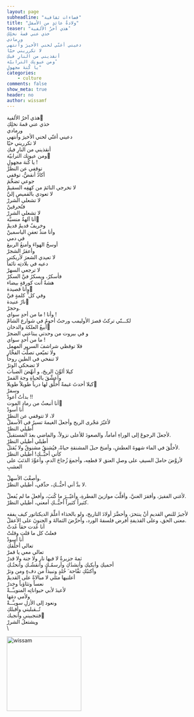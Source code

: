 ```yaml
---
layout: page
subheadline: "فضاءات ثقافية"
title: "ولادةُ عائدٍ من الأسفل"
teaser: "هذي آخرُ الألفية ْ
خذي عني قمةَ نخلِكِ
ورمادي
دعيني أغنّي لحني الأخيرَ وأنتهي
لا تكرريني حيّا
أنقذيني من النارِ فيكِ
ومن عيونِك الترابيّة ْ
يا كُنهَ مجهولٍ"
categories:
    - culture
comments: false
show_meta: true
header: no
author: wissamf
---
```



هذي آخرُ الألفية ْ\
خذي عني قمةَ نخلِكِ\
ورمادي\
دعيني أغنّي لحني الأخيرَ وأنتهي\
لا تكرريني حيّا\
أنقذيني من النارِ فيكِ\
ومن عيونِك الترابيّة ْ\
يا كُنهَ مجهولٍ !\
توقفي عن النظرْ\
أكادُ أنقضُّ، توقفي\
جوعي تضخَّمَ\
لا تخرجي النائمَ من كهفِه السقيمْ\
لا تعودي بالقميصِ إليَّ\
لا تشعلي الشررْ\
فتُحرقينْ\
لا تشعلي الشررْ\
أنا آلهةٌ منسيَّة ْ\
وخريفٌ قديمٌ قديمْ\
وأنا منذُ تعفنِ الياسمينْ\
في دمي\
أوسخُ الهواءَ وأمنعُ الربيعَ\
وأعقرُ الشجرْ\
لا تعيدي الشعرَ لأريكتي\
دعيه في بلادتِه نائماً\
لا ترجعي السهرْ\
فأسكرُ، ويسكرُ فيَّ السكرْ\
هشةٌ أنت كورقةٍ بيضاء\
وأنا قصيدة ْ\
وفي كل ِّ كلمةٍ فيَّ\
نارٌ عنيدة ْ\
وحجرْ.\
وأنا ! ما من أحدٍ سواي !\
لكـــنّي تركتُ قصرَ الأوليمب ورحتُ أحومُ في شوارع الشامْ\
أبيعُ العلكةَ والدخان ْ\
و في بيروت من وحدتي يبتاعني الضجرْ\
ما من أحدٍ سواي !\
فلا توقظي شراشفَ السريرِ المهمل\
ولا تميّعي تصلُّبَ الفخَّار\
لا تنفخي في الطينِ روحاً\
لا تضحكي الوترْ\
كيلا ألوِّنَ الريحَ، و أنهِّضَ الضبابَ\
وأعشِّقَ بالحياةِ وجهَ القمرْ\
كيلا أحدثَ غيمةً أخلِّق لها درباً طويلاً طويلا ً\
وسفرْ\
بدأتُ أعودْ !!\
أنا أنبعثُ من رمادِ الموت ِ\
أنا أسودْ\
لا، لا تتوقفي عن النظرْ\
لأغيّرَ مَجْرى الريح وأجعلَ الغيمةَ تسيرُ في الأسفلْ\
أطيلي النظرْ\
لأجعلَ الرجوعَ إلى الوراءِ أماماً، والصعودَ للأعلى نزولاً، والماضي بعدَ
المستقبلْ.\
أطيلي أطيلي النظرْ\
لأخلَّقَ في الماء شهوةَ العطشِ، وأمنحَ حبلَ المشنقةِ حياةً، فيُشنقُ
مشنوقٌ ولا يُقتلْ.\
كأني أحبُّــكِ! أطيلي النظرْ\
لأروَّضَ حاملَ السيفِ على وصلِ العنق لا قطعِه، وأجمعَ زُجاجَ الدمِ،
وأعوِّدَ الذئبَ على العشبِ

وأصعَّبَ الأسهلْ.\
لا بدَّ أني أحبُّــكِ، حدِّقي، أطيلي النظرْ.

لأغني الفقيرَ، وأفقرَ الغنيَّ، وأقلَّبَ موازينَ الفطرةِ، وأغيّــرَ ما
كُتبَ، وأفعلَ ما لم يُفعلْ.\
كثيراً كثيراً أحبُّــكِ أمعني، أطيلي النظرْ.

لأجيزَ للنصِ القديمِ أنْ ينتحرَ، وأحضَّرَ أولادَ التاريخ، ولو بالحذاء
أعلِّمَ الديكتاتور كيف يفقه معنى الحق، وعلى القذيفةِ أفرض فلسفةَ الورد،
وأحرِّضَ الثمالةَ و الجنونَ على الأعقلْ.\
أنا عُدت حقاً عُدتْ\
فعلتُ كل ما قلتِ وقلتْ\
أنا أسودْ\
تعالي أخلِّقكِ\
تعالي معي يا قمرْ\
ثمةَ جزيرةٌ لا فيها نار ولا جنة ولا قدرْ\
أحميكِ وأبكيكِ وأنشدُكِ وأرسمُـكِ وأنقشُـكِ وأنحتُـكِ\
وأكتبُكِ تفَّاحة َ خُلدٍ ونبيذاً من دفءٍ ومن وترْ\
أعلنيها مثلي لا مبالاةً على القديمْ\
نعساً وتثاؤباً وخدرْ\
لأعيدَ لأبي حيواناتِه المنويـَّــةْ\
ولأمي دمَها\
ونعود إلى الأزلِ سويـَّــةْ\
تُــقبليني وأقبلكِ\
فتنجبيني وأنجبك ِ\
ويشتعلُ الشررْ\
\


<img src="{{ site.url }}/images/wissam-f.jpg" alt="wissam" style="width: 200px;"/>
